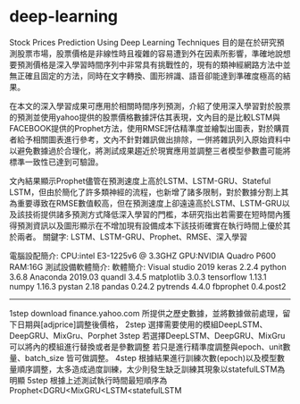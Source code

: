 # deep-learning
Stock Prices Prediction Using Deep Learning Techniques 
目的是在於研究預測股票市場，股票價格是非線性時且複雜的容易遭到外在因素所影響，準確地說想要預測價格是深入學習時間序列中非常具有挑戰性的，現有的類神經網路方法中並無正確且固定的方法，同時在文字轉換、圖形辨識、語音卻能達到準確度極高的結果。

在本文的深入學習成果可應用於相關時間序列預測，介紹了使用深入學習對於股票的預測並使用yahoo提供的股票價格數據評估其表現，文內目的是比較LSTM與FACEBOOK提供的Prophet方法，使用RMSE評估精準度並繪製出圖表，對於購買者給予相關圖表進行參考，文內不針對雜訊做出排除，一併將雜訊列入原始資料中以避免數據過於合理化，將測試成果趨近於現實應用並調整三者模型參數盡可能將標準一致性已達到可驗證。

文內結果顯示Prophet儘管在預測速度上高於LSTM、LSTM-GRU、Stateful LSTM，但由於簡化了許多類神經的流程，也新增了諸多限制，對於數據分割上其為重要導致在RMSE數值較高，但在預測速度上卻遠遠高於LSTM、LSTM-GRU以及該技術提供諸多預測方式降低深入學習的門檻，本研究指出若需要在短時間內獲得預測資訊以及圖形顯示在不增加現有設備成本下該技術確實在執行時間上優於其於兩者。
關鍵字: LSTM、LSTM-GRU、Prophet、RMSE、深入學習


電腦設配簡介:
CPU:intel E3-1225v6 @ 3.3GHZ
GPU:NVIDIA Quadro P600
RAM:16G
測試設備軟體簡介:
軟體簡介:
Visual studio 2019
keras 2.2.4
python 3.6.8
Anaconda 2019.03
quandl 3.4.5
matplotlib 3.0.3
tensorflow 1.13.1
numpy 1.16.3
pystan 2.18
pandas 0.24.2
pytrends 4.4.0
fbprophet 0.4.post2

-------------------------

1step   download finance.yahoo.com 所提供之歷史數據，並將數據做前處理，留下日期與[adjprice]調整後價格，
2step   選擇需要使用的模組DeepLSTM、DeepGRU、MixGru、Porphet
3step   若選擇DeepLSTM、DeepGRU、MixGru 可以將內的模組進行替換或者是參數調整
        若只是進行精準度調整與epoch、unit數量、batch_size 皆可做調整。
4step   根據結果進行訓練次數(epoch)以及模型數量順序調整，太多造成過度訓練，太少則發生缺乏訓練其現象以statefulLSTM為明顯
5step   根據上述測試執行時間最短順序為Prophet<DGRU<MixGRU<LSTM<statefulLSTM


